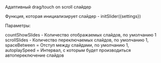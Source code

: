 Адаптивный drag/touch on scroll слайдер

Функция, которая инициализирует слайдер - initSlider({settings})

Параметры:

countShowSlides - Количество отображаемых слайдов, по умолчанию 1
scrollSlides - Количество переключаемых слайдов, по умолчанию 1,
spaceBetween = Отступ между слайдами, по умолчанию 1,
autoplaySpeed = Интервал, с которым будет производиться автопереключение слайдов
